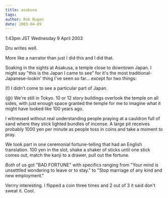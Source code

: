 ```yaml
---
title: asakusa
tags: 
author: Rob Nugen
date: 2003-04-09
---
```


<p class=date>1:43pm JST Wednesday 9 April 2003</p>

<p>Dru writes well.</p>

<p>More like a narrator than just I did this and I did that.</p>

<p>Soaking in the sights at Asakusa, a temple close to downtown Japan.
I might say "this is the Japan I came to see" for it's the most
traditional-Japanese-lookin' thing I've seen so far... except for two
things:</p>

<p>(!) I didn't come to see a particular part of Japan.</p>

<p>(@) We're still in Tokyo.  10 or 12 story buildings overlook the
temple on all sides, with just enough space granted the temple for me
to imagine what it might have looked like 100 years ago.</p>

<p>I witnessed without real understanding people praying at a cauldron
full of sand where they stick lighted bundles of incense.  A large pit
receives probably 1000 yen per minute as people toss in coins and take
a moment to pray.</p>

<p>We took part in one ceremonial fortune-telling that had an English
translation.  100 yen in the slot, shake a shaker of sticks until one
stick comes out, match the kanji to a drawer, pull out the fortune.</p>

<p><em>Both</em> of us got "BAD FORTUNE" with specifics ranging from
"Your mind is unsetttled wondering to leave or to stay." to "Stop
marriage of any kind and new employment."</p>

<p>Verrry interesting.  I flipped a coin three times and 2 out of 3 it
said don't sweat it.  Cool.</p>
